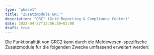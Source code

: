 ```yaml
---
type: "phase1"
title: "Zusatzmodule GRC²"
description: "GRC² (Grid Reporting & Compliance Center)"
date: 2022-04-27T13:56:30+02:00
draft: true
---
```


Die Funktionalität von GRC2 kann durch die Meldewesen-spezifische Zusatzmodule für die folgenden Zwecke umfassend erweitert werden: